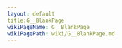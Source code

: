 ```yaml
---
layout: default
title:G__BlankPage
wikiPageName: G__BlankPage
wikiPagePath: wiki/G__BlankPage.md
---
```


